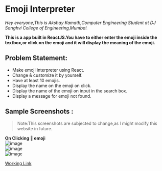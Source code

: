 # Emoji Interpreter

<i>Hey everyone,This is Akshay Kamath,Computer Engineering Student at DJ Sanghvi College of Engineering,Mumbai.</i>

<b>This is a app built in ReactJS.You have to either enter the emoji inside the textbox,or click on the emoji and it will display the meaning of the emoji.</b>

## Problem Statement:
- Make emoji interpreter using React.
- Change & customize it by yourself.
- Have at least 10 emojis.
- Display the name on the emoji on click.
- Display the name of the emoji on input in the search box.
- Display a message for emoji not found.

## Sample Screenshots :
> Note:This screenshots are subjected to change,as I might modify this  website in future.<br>

<b>On Clicking 🤣 emoji </b><br>
![image](https://user-images.githubusercontent.com/73344382/210009687-59ad41fc-5095-4927-9c34-a49998260722.png)<br>
![image](https://user-images.githubusercontent.com/73344382/210009926-02f0b312-4778-4e46-a906-6e2618842ea6.png)<br>
![image](https://user-images.githubusercontent.com/73344382/210009807-b4cb9d48-0eef-4e26-b7b9-b8e569bc9e7d.png)



[Working Link](https://4bbc4s.csb.app/)
